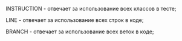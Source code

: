 INSTRUCTION - отвечает за использование всех классов в тесте;

LINE - отвечает за использование всех строк в коде;

BRANCH - отвечает за использование всех веток в коде;
